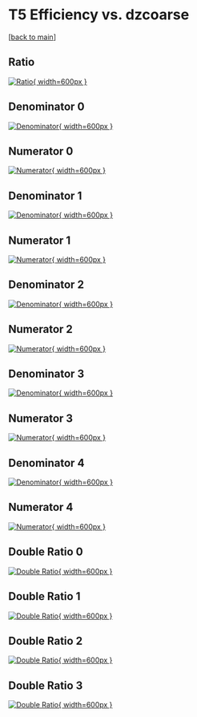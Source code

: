 # T5 Efficiency vs. dzcoarse

[[back to main](./)]



## Ratio

[![Ratio](../mtv/var/T5_loweta_211_0_eff_dzcoarse.png){ width=600px }](../mtv/var/T5_loweta_211_0_eff_dzcoarse.pdf)

## Denominator 0

[![Denominator](../mtv/den/T5_loweta_211_0_eff_dzcoarse_den0.png){ width=600px }](../mtv/den/T5_loweta_211_0_eff_dzcoarse_den0.pdf)

## Numerator 0

[![Numerator](../mtv/num/T5_loweta_211_0_eff_dzcoarse_num0.png){ width=600px }](../mtv/num/T5_loweta_211_0_eff_dzcoarse_num0.pdf)

## Denominator 1

[![Denominator](../mtv/den/T5_loweta_211_0_eff_dzcoarse_den1.png){ width=600px }](../mtv/den/T5_loweta_211_0_eff_dzcoarse_den1.pdf)

## Numerator 1

[![Numerator](../mtv/num/T5_loweta_211_0_eff_dzcoarse_num1.png){ width=600px }](../mtv/num/T5_loweta_211_0_eff_dzcoarse_num1.pdf)

## Denominator 2

[![Denominator](../mtv/den/T5_loweta_211_0_eff_dzcoarse_den2.png){ width=600px }](../mtv/den/T5_loweta_211_0_eff_dzcoarse_den2.pdf)

## Numerator 2

[![Numerator](../mtv/num/T5_loweta_211_0_eff_dzcoarse_num2.png){ width=600px }](../mtv/num/T5_loweta_211_0_eff_dzcoarse_num2.pdf)

## Denominator 3

[![Denominator](../mtv/den/T5_loweta_211_0_eff_dzcoarse_den3.png){ width=600px }](../mtv/den/T5_loweta_211_0_eff_dzcoarse_den3.pdf)

## Numerator 3

[![Numerator](../mtv/num/T5_loweta_211_0_eff_dzcoarse_num3.png){ width=600px }](../mtv/num/T5_loweta_211_0_eff_dzcoarse_num3.pdf)

## Denominator 4

[![Denominator](../mtv/den/T5_loweta_211_0_eff_dzcoarse_den4.png){ width=600px }](../mtv/den/T5_loweta_211_0_eff_dzcoarse_den4.pdf)

## Numerator 4

[![Numerator](../mtv/num/T5_loweta_211_0_eff_dzcoarse_num4.png){ width=600px }](../mtv/num/T5_loweta_211_0_eff_dzcoarse_num4.pdf)

## Double Ratio 0

[![Double Ratio](../mtv/ratio/T5_loweta_211_0_eff_dzcoarse_ratio0.png){ width=600px }](../mtv/ratio/T5_loweta_211_0_eff_dzcoarse_ratio0.pdf)

## Double Ratio 1

[![Double Ratio](../mtv/ratio/T5_loweta_211_0_eff_dzcoarse_ratio1.png){ width=600px }](../mtv/ratio/T5_loweta_211_0_eff_dzcoarse_ratio1.pdf)

## Double Ratio 2

[![Double Ratio](../mtv/ratio/T5_loweta_211_0_eff_dzcoarse_ratio2.png){ width=600px }](../mtv/ratio/T5_loweta_211_0_eff_dzcoarse_ratio2.pdf)

## Double Ratio 3

[![Double Ratio](../mtv/ratio/T5_loweta_211_0_eff_dzcoarse_ratio3.png){ width=600px }](../mtv/ratio/T5_loweta_211_0_eff_dzcoarse_ratio3.pdf)

